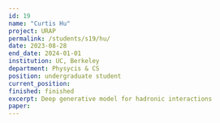 ```yaml
---
id: 19
name: "Curtis Hu"
project: URAP
permalink: /students/s19/hu/
date: 2023-08-28
end_date: 2024-01-01
institution: UC, Berkeley
department: Physycis & CS
position: undergraduate student
current_position: 
finished: finished
excerpt: Deep generative model for hadronic interactions
paper: 
---
```

